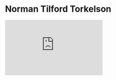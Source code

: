 # Norman Tilford Torkelson
<iframe src="https://onedrive.live.com/embed?cid=316F98807F693FFF&resid=316F98807F693FFF%21392000&authkey=AA5v1OiAHWOcME8" width="320" height="180" frameborder="0" scrolling="no" allowfullscreen></iframe>
